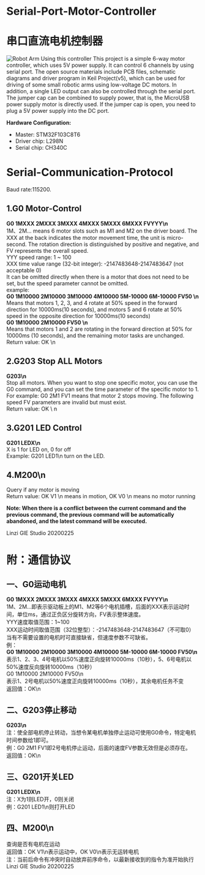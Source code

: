# Serial-Port-Motor-Controller
串口直流电机控制器
================
![Robot Arm Using this controller](https://github.com/linzi0928/Serial-Port-Motor-Controller/blob/master/image.jpg)
This project is a simple 6-way motor controller, which uses 5V power supply. It can control 6 channels by using serial port. The open source materials include PCB files, schematic diagrams and driver program in Keil Project(v5), which can be used for driving of some small robotic arms using low-voltage DC motors. In addition, a single LED output can also be controlled through the serial port. The jumper cap can be combined to supply power, that is, the MicroUSB power supply motor is directly used. If the jumper cap is open, you need to plug a 5V power supply into the DC port.  

**Hardware Configuration:**  
* Master: STM32F103C8T6  
* Driver chip: L298N  
* Serial chip: CH340C  

Serial-Communication-Protocol
===========

Baud rate:115200.  

1.G0 Motor-Control
-------------
**G0 1MXXX 2MXXX 3MXXX 4MXXX 5MXXX 6MXXX FVYYY\n**  
1M、2M... means 6 motor slots such as M1 and M2 on the driver board. The XXX at the back indicates the motor movement time, the unit is micro-second. The rotation direction is distinguished by positive and negative, and FV represents the overall speed.  
YYY speed range: 1 ~ 100  
XXX time value range (32-bit integer): -2147483648-2147483647 (not acceptable 0)  
It can be omitted directly when there is a motor that does not need to be set, but the speed parameter cannot be omitted.  
example:    
**G0 1M10000 2M10000 3M10000 4M10000 5M-10000 6M-10000 FV50 \n**  
Means that motors 1, 2, 3, and 4 rotate at 50% speed in the forward direction for 10000ms(10 seconds), and motors 5 and 6 rotate at 50% speed in the opposite direction for 10000ms(10 seconds)  
**G0 1M10000 2M10000 FV50 \n**  
Means that motors 1 and 2 are rotating in the forward direction at 50% for 10000ms (10 seconds), and the remaining motor tasks are unchanged.  
Return value: OK \n  

2.G203 Stop ALL Motors
-------------
**G203\n**  
Stop all motors. When you want to stop one specific motor, you can use the G0 command, and you can set the time parameter of the specific motor to 1.  
For example: G0 2M1 FV1 means that motor 2 stops moving. The following speed FV parameters are invalid but must exist.  
Return value: OK \ n  

3.G201 LED Control
-------------
**G201 LEDX\n**  
X is 1 for LED on, 0 for off  
Example: G201 LED1\n turn on the LED.  

4.M200\n
----------
Query if any motor is moving  
Return value: OK V1 \n means in motion, OK V0 \n means no motor running  

**Note: When there is a conflict between the current command and the previous command, the previous command will be automatically abandoned, and the latest command will be executed.**  

Linzi GIE Studio 20200225  

附：通信协议
===========
一、G0运动电机
-------------
**G0 1MXXX 2MXXX 3MXXX 4MXXX 5MXXX 6MXXX FVYYY\n**  
1M、2M...即表示驱动板上的M1、M2等6个电机插槽，后面的XXX表示运动时间，单位ms，通过正负区分旋转方向，FV表示整体速度。  
YYY速度取值范围：1~100  
XXX运动时间取值范围（32位整型）：-2147483648-2147483647（不可取0）  
当有不需要设置的电机时可直接缺省，但速度参数不可缺省。  
例：  
**G0 1M10000 2M10000 3M10000 4M10000 5M-10000 6M-10000 FV50\n**  
表示1、2、3、4号电机以50%速度正向旋转10000ms（10秒），5、6号电机以50%速度反向旋转10000ms（10秒）  
G0 1M10000 2M10000 FV50\n  
表示1、2号电机以50%速度正向旋转10000ms（10秒），其余电机任务不变  
返回值：OK\n  

二、G203停止移动
-------------
**G203\n**  
注：使全部电机停止转动，当想令某电机单独停止运动可使用G0命令，特定电机时间参数给1即可。  
例：G0 2M1 FV1即2号电机停止运动，后面的速度FV参数无效但是必须存在。  
返回值：OK\n  

三、G201开关LED
-------------
**G201 LEDX\n**  
注：X为1则LED开，0则关闭  
例：G201 LED1\n则打开LED  

四、M200\n
----------
查询是否有电机在运动  
返回值：OK V1\n表示运动中，OK V0\n表示无运转电机  
注：当前后命令有冲突时自动放弃前序命令，以最新接收到的指令为准开始执行  
Linzi GIE Studio 20200225
